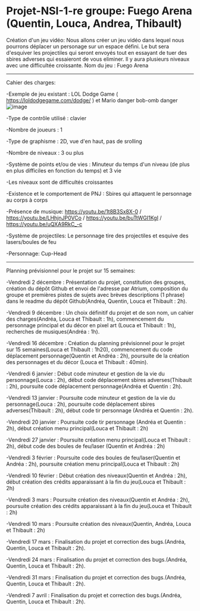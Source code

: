 # Projet-NSI-1-re groupe: Fuego Arena  (Quentin, Louca, Andrea, Thibault)
Création d'un jeu vidéo: 
Nous allons créer un jeu vidéo dans lequel nous pourrons déplacer un personage sur un espace défini. Le but sera d'esquiver les projectiles qui seront envoyés tout en essayant de tuer des sbires adverses qui essaieront de vous eliminer. Il y aura plusieurs niveaux avec une difficultée croissante.
Nom du jeu : Fuego Arena 

--------------------------------------------------------------------------------------------------------------------------------------------------------------------
Cahier des charges:

-Exemple de jeu existant : LOL Dodge Game ( https://loldodgegame.com/dodge/ ) et Mario danger bob-omb danger ![image](https://user-images.githubusercontent.com/119674954/206699870-22b373e7-b407-48c8-94a5-0ef7cfd662aa.png)

-Type de contrôle utilisé : clavier

-Nombre de joueurs : 1

-Type de graphisme : 2D, vue d'en haut, pas de srolling

-Nombre de niveaux : 3 ou plus

-Système de points et/ou de vies : Minuteur du temps d'un niveau (de plus en plus difficiles en fonction du temps) et 3 vie

-Les niveaux sont de difficultés croissantes
  
-Existence et le comportement de PNJ : Sbires qui attaquent le personnage au corps à corps
  
-Présence de musique: https://youtu.be/1t8B3Sx8X-0 / https://youtu.be/LHhjnJP0VCo / https://youtu.be/buTtWGI1KgI / https://youtu.be/uQXA9RkC_-c
   
-Système de projectiles: Le personnage tire des projectiles et esquive des lasers/boules de feu

-Personnage: Cup-Head

-----------------------------------------------------------------------------------------------------------------------------------------------------------
Planning prévisionnel pour le projet sur 15 semaines:

-Vendredi 2 décembre : Présentation du projet, constitution des groupes, création du dépôt Github et envoi de l'adresse par Atrium, composition du groupe et premières pistes de sujets avec brèves descriptions (1 phrase) dans le readme du dépôt Github(Andréa, Quentin, Louca et Thibault : 2h). 

-Vendredi 9 décembre : Un choix définitif du projet et de son nom, un cahier des charges(Andréa, Louca et Thibault : 1h), commencement du personnage principal et du décor en pixel art (Louca et Thibault : 1h), recherches de musiques(Andréa : 1h).

-Vendredi 16 décembre : Création du planning prévisionnel pour le projet sur 15 semaines(Louca et Thibault : 1h20), commencement du code déplacement personnage(Quentin et Andréa : 2h), poursuite de la création des personnages et du décor (Louca et Thibault : 40min).

-Vendredi 6 janvier : Début code minuteur et gestion de la vie du personnage(Louca : 2h), début code déplacement sbires adverses(Thibault : 2h), poursuite code déplacement personnage(Andréa et Quentin : 2h).

-Vendredi 13 janvier : Poursuite code minuteur et gestion de la vie du personnage(Louca : 2h), poursuite code déplacement sbires adverses(Thibault : 2h), début code tir personnage (Andréa et Quentin : 2h).

-Vendredi 20 janvier : Poursuite code tir personnage (Andréa et Quentin : 2h), début création menu principal(Louca et Thibault : 2h) 

-Vendredi 27 janvier : Poursuite création menu principal(Louca et Thibault : 2h), début code des boules de feu/laser (Quentin et Andréa : 2h)

-Vendredi 3 février : Poursuite code des boules de feu/laser(Quentin et Andréa : 2h), poursuite création menu principal(Louca et Thibault : 2h)  

-Vendredi 10 février : Début création des niveaux(Quentin et Andréa : 2h), début création des crédits apparaissant à la fin du jeu(Louca et Thibault : 2h) 

-Vendredi 3 mars :  Poursuite création des niveaux(Quentin et Andréa : 2h), poursuite création des crédits apparaissant à la fin du jeu(Louca et Thibault : 2h) 

-Vendredi 10 mars : Poursuite création des niveaux(Quentin, Andréa, Louca et Thibault : 2h)

-Vendredi 17 mars : Finalisation du projet et correction des bugs.(Andréa, Quentin, Louca et Thibault : 2h).

-Vendredi 24 mars : Finalisation du projet et correction des bugs.(Andréa, Quentin, Louca et Thibault : 2h).

-Vendredi 31 mars : Finalisation du projet et correction des bugs.(Andréa, Quentin, Louca et Thibault : 2h).

-Vendredi 7 avril :  Finalisation du projet et correction des bugs.(Andréa, Quentin, Louca et Thibault : 2h).

